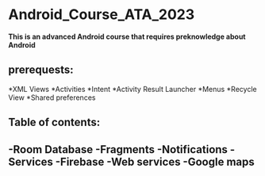 # Android_Course_ATA_2023
**This is an advanced Android course that requires preknowledge about Android**

## prerequests:

*XML Views
*Activities
*Intent
*Activity Result Launcher
*Menus
*Recycle View
*Shared preferences

## Table of contents:
-Room Database
-Fragments
-Notifications
-Services
-Firebase
-Web services
-Google maps
-
